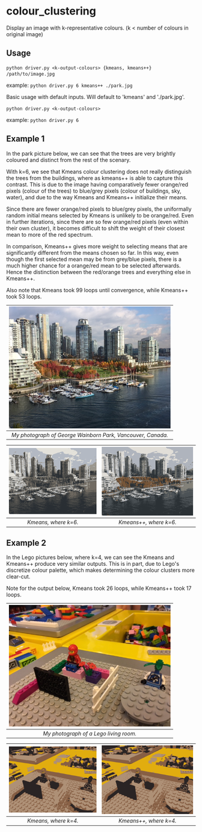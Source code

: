 # colour_clustering
Display an image with k-representative colours.  (k < number of colours in original image)

## Usage
```
python driver.py <k-output-colours> {kmeans, kmeans++} /path/to/image.jpg
```
example: `python driver.py 6 kmeans++ ./park.jpg`


Basic usage with default inputs.  Will default to 'kmeans' and './park.jpg'.
```
python driver.py <k-output-colours>
```
example: `python driver.py 6`

## Example 1
In the park picture below, we can see that the trees are very brightly coloured and distinct from the rest of the scenary.  

With k=6, we see that Kmeans colour clustering does not really distinguish the trees from the buildings, where as kmeans++ is able to capture this contrast.  This is due to the image having comparatively fewer orange/red pixels (colour of the trees) to blue/grey pixels (colour of buildings, sky, water), and due to the way Kmeans and Kmeans++ initialize their means.

Since there are fewer orange/red pixels to blue/grey pixels, the uniformally random initial means selected by Kmeans is unlikely to be orange/red.  Even in further iterations, since there are so few orange/red pixels (even within their own cluster), it becomes difficult to shift the weight of their closest mean to more of the red spectrum.

In comparison, Kmeans++ gives more weight to selecting means that are significantly different from the means chosen so far.  In this way, even though the first selected mean may be from grey/blue pixels, there is a much higher chance for a orange/red mean to be selected afterwards.  Hence the distinction between the red/orange trees and everything else in Kmeans++.  

Also note that Kmeans took 99 loops until convergence, while Kmeans++ took 53 loops.   

| <img src="https://github.com/m3ller/colour_clustering/blob/master/park.jpg" width="430"> |
|:---:|
| <em> My photograph of George Wainborn Park, Vancouver, Canada. </em> |

| <img src="https://github.com/m3ller/colour_clustering/blob/master/park_kmeans_99.png" width="430"> | <img src="https://github.com/m3ller/colour_clustering/blob/master/park_kmeanspp_53.png" width="430"> |
|:---:|:---:|
| <em> Kmeans, where k=6. </em> | <em> Kmeans++, where k=6. </em> |

## Example 2
In the Lego pictures below, where k=4, we can see the Kmeans and Kmeans++ produce very similar outputs.  This is in part, due to Lego's discretize colour palette, which makes determining the colour clusters more clear-cut.

Note for the output below, Kmeans took 26 loops, while Kmeans++ took 17 loops.

| <img src="https://github.com/m3ller/colour_clustering/blob/master/lego.jpg" width="430"> |
|:---:|
| <em> My photograph of a Lego living room. </em> |

| <img src="https://github.com/m3ller/colour_clustering/blob/master/lego_kmeans_26.png" width="430"> | <img src="https://github.com/m3ller/colour_clustering/blob/master/lego_kmeanspp_17.png" width="430"> |
|:---:|:---:|
| <em> Kmeans, where k=4. </em> | <em> Kmeans++, where k=4. </em> |
